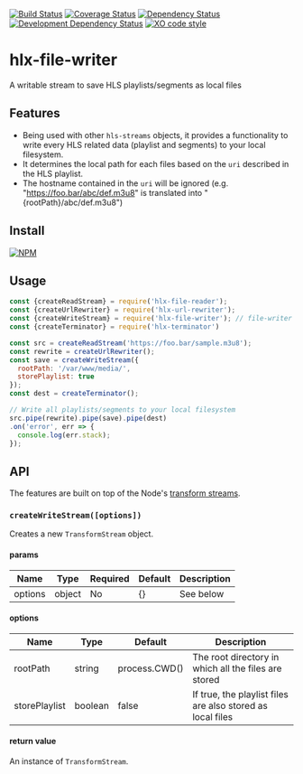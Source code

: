 [![Build Status](https://travis-ci.org/hlxjs/hlx-file-writer.svg?branch=master)](https://travis-ci.org/hlxjs/hlx-file-writer)
[![Coverage Status](https://coveralls.io/repos/github/hlxjs/hlx-file-writer/badge.svg?branch=master)](https://coveralls.io/github/hlxjs/hlx-file-writer?branch=master)
[![Dependency Status](https://david-dm.org/hlxjs/hlx-file-writer.svg)](https://david-dm.org/hlxjs/hlx-file-writer)
[![Development Dependency Status](https://david-dm.org/hlxjs/hlx-file-writer/dev-status.svg)](https://david-dm.org/hlxjs/hlx-file-writer#info=devDependencies)
[![XO code style](https://img.shields.io/badge/code_style-XO-5ed9c7.svg)](https://github.com/sindresorhus/xo)

# hlx-file-writer
A writable stream to save HLS playlists/segments as local files

## Features
* Being used with other `hls-streams` objects, it provides a functionality to write every HLS related data (playlist and segments) to your local filesystem.
* It determines the local path for each files based on the `uri` described in the HLS playlist.
* The hostname contained in the `uri` will be ignored (e.g. "https://foo.bar/abc/def.m3u8" is translated into "{rootPath}/abc/def.m3u8")

## Install
[![NPM](https://nodei.co/npm/hlx-file-writer.png?mini=true)](https://nodei.co/npm/hlx-file-writer/)

## Usage

```js
const {createReadStream} = require('hlx-file-reader');
const {createUrlRewriter} = require('hlx-url-rewriter');
const {createWriteStream} = require('hlx-file-writer'); // file-writer
const {createTerminator} = require('hlx-terminator')

const src = createReadStream('https://foo.bar/sample.m3u8');
const rewrite = createUrlRewriter();
const save = createWriteStream({
  rootPath: '/var/www/media/',
  storePlaylist: true
});
const dest = createTerminator();

// Write all playlists/segments to your local filesystem
src.pipe(rewrite).pipe(save).pipe(dest)
.on('error', err => {
  console.log(err.stack);
});
```
## API
The features are built on top of the Node's [transform streams](https://nodejs.org/api/stream.html#stream_class_stream_transform).

### `createWriteStream([options])`
Creates a new `TransformStream` object.

#### params
| Name    | Type   | Required | Default | Description   |
| ------- | ------ | -------- | ------- | ------------- |
| options | object | No       | {}      | See below     |

#### options
| Name        | Type   | Default | Description                       |
| ----------- | ------ | ------- | --------------------------------- |
| rootPath | string | process.CWD()     | The root directory in which all the files are stored |
| storePlaylist | boolean | false   | If true, the playlist files are also stored as local files |

#### return value
An instance of `TransformStream`.
